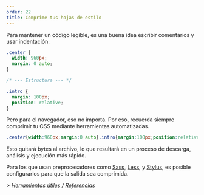 ```yaml
---
order: 22
title: Comprime tus hojas de estilo
---
```


Para mantener un código legible, es una buena idea escribir comentarios y usar indentación:
```css
.center {
  width: 960px;
  margin: 0 auto;
}

/* --- Estructura --- */

.intro {
  margin: 100px;
  position: relative;
}
```

Pero para el navegador, eso no importa. Por eso, recuerda siempre comprimir tu CSS mediante herramientas automatizadas.

```css
.center{width:960px;margin:0 auto}.intro{margin:100px;position:relative}
```

Esto quitará bytes al archivo, lo que resultará en un proceso de descarga, análisis y ejecución más rápido.

Para los que usan preprocesadores como [Sass](http://sass-lang.com/), [Less](http://lesscss.org/), y [Stylus](http://learnboost.github.com/stylus/), es posible configurarlos para que la salida sea comprimida.

*> [Herramientas útiles](https://github.com/zenorocha/browser-diet/wiki/Tools#minify-your-stylesheets) / [Referencias](https://github.com/zenorocha/browser-diet/wiki/References#minify-your-stylesheets)*